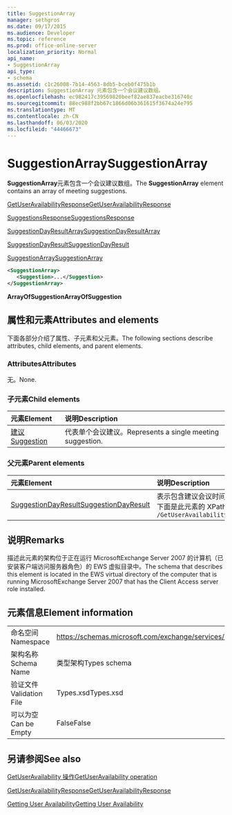 ```yaml
---
title: SuggestionArray
manager: sethgros
ms.date: 09/17/2015
ms.audience: Developer
ms.topic: reference
ms.prod: office-online-server
localization_priority: Normal
api_name:
- SuggestionArray
api_type:
- schema
ms.assetid: c1c26008-7b14-4563-8db5-bceb0f475b1b
description: SuggestionArray 元素包含一个会议建议数组。
ms.openlocfilehash: ec982417c39569820beef82ae837eacbe316740c
ms.sourcegitcommit: 88ec988f2bb67c1866d06b361615f3674a24e795
ms.translationtype: MT
ms.contentlocale: zh-CN
ms.lasthandoff: 06/03/2020
ms.locfileid: "44466673"
---
```

# <a name="suggestionarray"></a><span data-ttu-id="207da-103">SuggestionArray</span><span class="sxs-lookup"><span data-stu-id="207da-103">SuggestionArray</span></span>

<span data-ttu-id="207da-104">**SuggestionArray**元素包含一个会议建议数组。</span><span class="sxs-lookup"><span data-stu-id="207da-104">The **SuggestionArray** element contains an array of meeting suggestions.</span></span> 
  
[<span data-ttu-id="207da-105">GetUserAvailabilityResponse</span><span class="sxs-lookup"><span data-stu-id="207da-105">GetUserAvailabilityResponse</span></span>](getuseravailabilityresponse.md)
  
[<span data-ttu-id="207da-106">SuggestionsResponse</span><span class="sxs-lookup"><span data-stu-id="207da-106">SuggestionsResponse</span></span>](suggestionsresponse.md)
  
[<span data-ttu-id="207da-107">SuggestionDayResultArray</span><span class="sxs-lookup"><span data-stu-id="207da-107">SuggestionDayResultArray</span></span>](suggestiondayresultarray.md)
  
[<span data-ttu-id="207da-108">SuggestionDayResult</span><span class="sxs-lookup"><span data-stu-id="207da-108">SuggestionDayResult</span></span>](suggestiondayresult.md)
  
[<span data-ttu-id="207da-109">SuggestionArray</span><span class="sxs-lookup"><span data-stu-id="207da-109">SuggestionArray</span></span>](suggestionarray.md)
  
```xml
<SuggestionArray>
   <Suggestion>...</Suggestion>
</SuggestionArray>
```

 <span data-ttu-id="207da-110">**ArrayOfSuggestion**</span><span class="sxs-lookup"><span data-stu-id="207da-110">**ArrayOfSuggestion**</span></span>
## <a name="attributes-and-elements"></a><span data-ttu-id="207da-111">属性和元素</span><span class="sxs-lookup"><span data-stu-id="207da-111">Attributes and elements</span></span>

<span data-ttu-id="207da-112">下面各部分介绍了属性、子元素和父元素。</span><span class="sxs-lookup"><span data-stu-id="207da-112">The following sections describe attributes, child elements, and parent elements.</span></span>
  
### <a name="attributes"></a><span data-ttu-id="207da-113">Attributes</span><span class="sxs-lookup"><span data-stu-id="207da-113">Attributes</span></span>

<span data-ttu-id="207da-114">无。</span><span class="sxs-lookup"><span data-stu-id="207da-114">None.</span></span>
  
### <a name="child-elements"></a><span data-ttu-id="207da-115">子元素</span><span class="sxs-lookup"><span data-stu-id="207da-115">Child elements</span></span>

|<span data-ttu-id="207da-116">**元素**</span><span class="sxs-lookup"><span data-stu-id="207da-116">**Element**</span></span>|<span data-ttu-id="207da-117">**说明**</span><span class="sxs-lookup"><span data-stu-id="207da-117">**Description**</span></span>|
|:-----|:-----|
|[<span data-ttu-id="207da-118">建议</span><span class="sxs-lookup"><span data-stu-id="207da-118">Suggestion</span></span>](suggestion.md) <br/> |<span data-ttu-id="207da-119">代表单个会议建议。</span><span class="sxs-lookup"><span data-stu-id="207da-119">Represents a single meeting suggestion.</span></span>  <br/> |
   
### <a name="parent-elements"></a><span data-ttu-id="207da-120">父元素</span><span class="sxs-lookup"><span data-stu-id="207da-120">Parent elements</span></span>

|<span data-ttu-id="207da-121">**元素**</span><span class="sxs-lookup"><span data-stu-id="207da-121">**Element**</span></span>|<span data-ttu-id="207da-122">**说明**</span><span class="sxs-lookup"><span data-stu-id="207da-122">**Description**</span></span>|
|:-----|:-----|
|[<span data-ttu-id="207da-123">SuggestionDayResult</span><span class="sxs-lookup"><span data-stu-id="207da-123">SuggestionDayResult</span></span>](suggestiondayresult.md) <br/> |<span data-ttu-id="207da-124">表示包含建议会议时间的一天。</span><span class="sxs-lookup"><span data-stu-id="207da-124">Represents a single day that contains suggested meeting times.</span></span>  <br/> <span data-ttu-id="207da-125">下面是此元素的 XPath 表达式： </span><span class="sxs-lookup"><span data-stu-id="207da-125">The following is the XPath expression to this element:</span></span>  <br/>  `/GetUserAvailabilityResponse/SuggestionsResponse/SuggestionDayResultArray/SuggestionDayResult[i]` <br/> |
   
## <a name="remarks"></a><span data-ttu-id="207da-126">说明</span><span class="sxs-lookup"><span data-stu-id="207da-126">Remarks</span></span>

<span data-ttu-id="207da-127">描述此元素的架构位于正在运行 MicrosoftExchange Server 2007 的计算机（已安装客户端访问服务器角色）的 EWS 虚拟目录中。</span><span class="sxs-lookup"><span data-stu-id="207da-127">The schema that describes this element is located in the EWS virtual directory of the computer that is running MicrosoftExchange Server 2007 that has the Client Access server role installed.</span></span>
  
## <a name="element-information"></a><span data-ttu-id="207da-128">元素信息</span><span class="sxs-lookup"><span data-stu-id="207da-128">Element information</span></span>

|||
|:-----|:-----|
|<span data-ttu-id="207da-129">命名空间</span><span class="sxs-lookup"><span data-stu-id="207da-129">Namespace</span></span>  <br/> |https://schemas.microsoft.com/exchange/services/2006/types  <br/> |
|<span data-ttu-id="207da-130">架构名称</span><span class="sxs-lookup"><span data-stu-id="207da-130">Schema Name</span></span>  <br/> |<span data-ttu-id="207da-131">类型架构</span><span class="sxs-lookup"><span data-stu-id="207da-131">Types schema</span></span>  <br/> |
|<span data-ttu-id="207da-132">验证文件</span><span class="sxs-lookup"><span data-stu-id="207da-132">Validation File</span></span>  <br/> |<span data-ttu-id="207da-133">Types.xsd</span><span class="sxs-lookup"><span data-stu-id="207da-133">Types.xsd</span></span>  <br/> |
|<span data-ttu-id="207da-134">可以为空</span><span class="sxs-lookup"><span data-stu-id="207da-134">Can be Empty</span></span>  <br/> |<span data-ttu-id="207da-135">False</span><span class="sxs-lookup"><span data-stu-id="207da-135">False</span></span>  <br/> |
   
## <a name="see-also"></a><span data-ttu-id="207da-136">另请参阅</span><span class="sxs-lookup"><span data-stu-id="207da-136">See also</span></span>



[<span data-ttu-id="207da-137">GetUserAvailability 操作</span><span class="sxs-lookup"><span data-stu-id="207da-137">GetUserAvailability operation</span></span>](getuseravailability-operation.md)
  
[<span data-ttu-id="207da-138">GetUserAvailabilityResponse</span><span class="sxs-lookup"><span data-stu-id="207da-138">GetUserAvailabilityResponse</span></span>](getuseravailabilityresponse.md)


[<span data-ttu-id="207da-139">Getting User Availability</span><span class="sxs-lookup"><span data-stu-id="207da-139">Getting User Availability</span></span>](https://msdn.microsoft.com/library/d4133fcb-9b0f-4e6b-aadf-a389da83516a%28Office.15%29.aspx)

